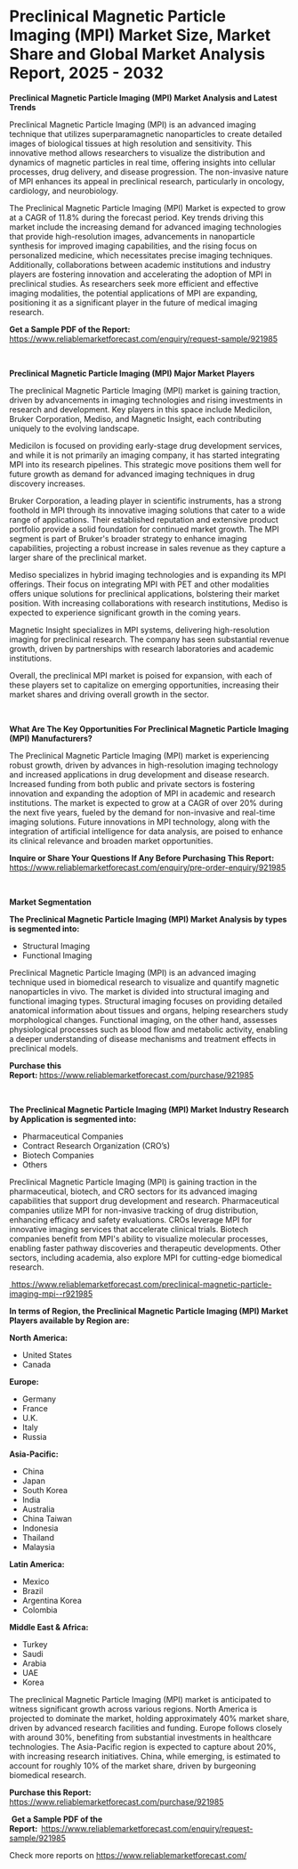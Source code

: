 <p><h1>Preclinical Magnetic Particle Imaging (MPI) Market Size, Market Share and Global Market Analysis Report, 2025 - 2032</h1></p><p><strong>Preclinical Magnetic Particle Imaging (MPI) Market Analysis and Latest Trends</strong></p>
<p><p>Preclinical Magnetic Particle Imaging (MPI) is an advanced imaging technique that utilizes superparamagnetic nanoparticles to create detailed images of biological tissues at high resolution and sensitivity. This innovative method allows researchers to visualize the distribution and dynamics of magnetic particles in real time, offering insights into cellular processes, drug delivery, and disease progression. The non-invasive nature of MPI enhances its appeal in preclinical research, particularly in oncology, cardiology, and neurobiology.</p><p>The Preclinical Magnetic Particle Imaging (MPI) Market is expected to grow at a CAGR of 11.8% during the forecast period. Key trends driving this market include the increasing demand for advanced imaging technologies that provide high-resolution images, advancements in nanoparticle synthesis for improved imaging capabilities, and the rising focus on personalized medicine, which necessitates precise imaging techniques. Additionally, collaborations between academic institutions and industry players are fostering innovation and accelerating the adoption of MPI in preclinical studies. As researchers seek more efficient and effective imaging modalities, the potential applications of MPI are expanding, positioning it as a significant player in the future of medical imaging research.</p></p>
<p><strong>Get a Sample PDF of the Report:&nbsp;</strong> <a href="https://www.reliablemarketforecast.com/enquiry/request-sample/921985?utm_campaign=3030&utm_medium=2&utm_source=Github&utm_content=ia&utm_term=04032025&utm_id=preclinical-magnetic-particle-imaging-mpi">https://www.reliablemarketforecast.com/enquiry/request-sample/921985</a></p>
<p>&nbsp;</p>
<p><strong>Preclinical Magnetic Particle Imaging (MPI) Major Market Players</strong></p>
<p><p>The preclinical Magnetic Particle Imaging (MPI) market is gaining traction, driven by advancements in imaging technologies and rising investments in research and development. Key players in this space include Medicilon, Bruker Corporation, Mediso, and Magnetic Insight, each contributing uniquely to the evolving landscape.</p><p>Medicilon is focused on providing early-stage drug development services, and while it is not primarily an imaging company, it has started integrating MPI into its research pipelines. This strategic move positions them well for future growth as demand for advanced imaging techniques in drug discovery increases. </p><p>Bruker Corporation, a leading player in scientific instruments, has a strong foothold in MPI through its innovative imaging solutions that cater to a wide range of applications. Their established reputation and extensive product portfolio provide a solid foundation for continued market growth. The MPI segment is part of Bruker's broader strategy to enhance imaging capabilities, projecting a robust increase in sales revenue as they capture a larger share of the preclinical market.</p><p>Mediso specializes in hybrid imaging technologies and is expanding its MPI offerings. Their focus on integrating MPI with PET and other modalities offers unique solutions for preclinical applications, bolstering their market position. With increasing collaborations with research institutions, Mediso is expected to experience significant growth in the coming years.</p><p>Magnetic Insight specializes in MPI systems, delivering high-resolution imaging for preclinical research. The company has seen substantial revenue growth, driven by partnerships with research laboratories and academic institutions. </p><p>Overall, the preclinical MPI market is poised for expansion, with each of these players set to capitalize on emerging opportunities, increasing their market shares and driving overall growth in the sector.</p></p>
<p>&nbsp;</p>
<p><strong>What Are The Key Opportunities For Preclinical Magnetic Particle Imaging (MPI) Manufacturers?</strong></p>
<p><p>The Preclinical Magnetic Particle Imaging (MPI) market is experiencing robust growth, driven by advances in high-resolution imaging technology and increased applications in drug development and disease research. Increased funding from both public and private sectors is fostering innovation and expanding the adoption of MPI in academic and research institutions. The market is expected to grow at a CAGR of over 20% during the next five years, fueled by the demand for non-invasive and real-time imaging solutions. Future innovations in MPI technology, along with the integration of artificial intelligence for data analysis, are poised to enhance its clinical relevance and broaden market opportunities.</p></p>
<p><strong>Inquire or Share Your Questions If Any Before Purchasing This Report:</strong> <a href="https://www.reliablemarketforecast.com/enquiry/pre-order-enquiry/921985?utm_campaign=3030&utm_medium=2&utm_source=Github&utm_content=ia&utm_term=04032025&utm_id=preclinical-magnetic-particle-imaging-mpi">https://www.reliablemarketforecast.com/enquiry/pre-order-enquiry/921985</a></p>
<p>&nbsp;</p>
<p><strong>Market Segmentation</strong></p>
<p><strong>The Preclinical Magnetic Particle Imaging (MPI) Market Analysis by types is segmented into:</strong></p>
<p><ul><li>Structural Imaging</li><li>Functional Imaging</li></ul></p>
<p><p>Preclinical Magnetic Particle Imaging (MPI) is an advanced imaging technique used in biomedical research to visualize and quantify magnetic nanoparticles in vivo. The market is divided into structural imaging and functional imaging types. Structural imaging focuses on providing detailed anatomical information about tissues and organs, helping researchers study morphological changes. Functional imaging, on the other hand, assesses physiological processes such as blood flow and metabolic activity, enabling a deeper understanding of disease mechanisms and treatment effects in preclinical models.</p></p>
<p><strong>Purchase this Report:&nbsp;</strong><a href="https://www.reliablemarketforecast.com/purchase/921985?utm_campaign=3030&utm_medium=2&utm_source=Github&utm_content=ia&utm_term=04032025&utm_id=preclinical-magnetic-particle-imaging-mpi">https://www.reliablemarketforecast.com/purchase/921985</a></p>
<p>&nbsp;</p>
<p><strong>The Preclinical Magnetic Particle Imaging (MPI) Market Industry Research by Application is segmented into:</strong></p>
<p><ul><li>Pharmaceutical Companies</li><li>Contract Research Organization (CRO’s)</li><li>Biotech Companies</li><li>Others</li></ul></p>
<p><p>Preclinical Magnetic Particle Imaging (MPI) is gaining traction in the pharmaceutical, biotech, and CRO sectors for its advanced imaging capabilities that support drug development and research. Pharmaceutical companies utilize MPI for non-invasive tracking of drug distribution, enhancing efficacy and safety evaluations. CROs leverage MPI for innovative imaging services that accelerate clinical trials. Biotech companies benefit from MPI's ability to visualize molecular processes, enabling faster pathway discoveries and therapeutic developments. Other sectors, including academia, also explore MPI for cutting-edge biomedical research.</p></p>
<p><a href="https://www.reliablemarketforecast.com/preclinical-magnetic-particle-imaging-mpi--r921985?utm_campaign=3030&utm_medium=2&utm_source=Github&utm_content=ia&utm_term=04032025&utm_id=preclinical-magnetic-particle-imaging-mpi">&nbsp;https://www.reliablemarketforecast.com/preclinical-magnetic-particle-imaging-mpi--r921985</a></p>
<p><strong>In terms of Region, the Preclinical Magnetic Particle Imaging (MPI) Market Players available by Region are:</strong></p>
<p>
    <p> <strong> North America: </strong>
        <ul>
            <li>United States</li>
            <li>Canada</li>
        </ul>
        </p> 
    <p> <strong> Europe: </strong>
        <ul>
            <li>Germany</li>
            <li>France</li>
            <li>U.K.</li>
            <li>Italy</li>
            <li>Russia</li>
        </ul>
        </p> 
    <p> <strong> Asia-Pacific: </strong>
        <ul>
            <li>China</li>
            <li>Japan</li>
            <li>South Korea</li>
            <li>India</li>
            <li>Australia</li>
            <li>China Taiwan</li>
            <li>Indonesia</li>
            <li>Thailand</li>
            <li>Malaysia</li>
        </ul>
        </p> 
    <p> <strong> Latin America: </strong>
        <ul>
            <li>Mexico</li>
            <li>Brazil</li>
            <li>Argentina Korea</li>
            <li>Colombia</li>
        </ul>
        </p> 
    <p> <strong> Middle East & Africa: </strong>
        <ul>
            <li>Turkey</li>
            <li>Saudi</li>
            <li>Arabia</li>
            <li>UAE</li>
            <li>Korea</li>
        </ul>
    </p>
    </p>
<p><p>The preclinical Magnetic Particle Imaging (MPI) market is anticipated to witness significant growth across various regions. North America is projected to dominate the market, holding approximately 40% market share, driven by advanced research facilities and funding. Europe follows closely with around 30%, benefiting from substantial investments in healthcare technologies. The Asia-Pacific region is expected to capture about 20%, with increasing research initiatives. China, while emerging, is estimated to account for roughly 10% of the market share, driven by burgeoning biomedical research.</p></p>
<p><strong>Purchase this Report: </strong><a href="https://www.reliablemarketforecast.com/purchase/921985?utm_campaign=3030&utm_medium=2&utm_source=Github&utm_content=ia&utm_term=04032025&utm_id=preclinical-magnetic-particle-imaging-mpi">https://www.reliablemarketforecast.com/purchase/921985</a></p>
<p>&nbsp;<strong>Get a Sample PDF of the Report:&nbsp;&nbsp;</strong><a href="https://www.reliablemarketforecast.com/enquiry/request-sample/921985?utm_campaign=3030&utm_medium=2&utm_source=Github&utm_content=ia&utm_term=04032025&utm_id=preclinical-magnetic-particle-imaging-mpi">https://www.reliablemarketforecast.com/enquiry/request-sample/921985</a></p>
<p><strong></strong></p>
<p>Check more reports on <a href="https://www.reliablemarketforecast.com/?utm_campaign=3030&utm_medium=2&utm_source=Github&utm_content=ia&utm_term=04032025&utm_id=preclinical-magnetic-particle-imaging-mpi">https://www.reliablemarketforecast.com/</a></p>
